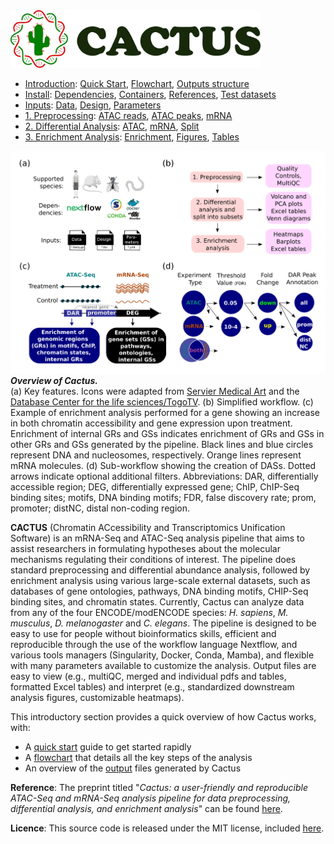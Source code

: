
<img src="/docs/images/logo_cactus.png" width="400" />

* [Introduction](/README.md): [Quick Start](/docs/1_Intro/Quick_start.md), [Flowchart](/docs/1_Intro/Flowchart.md), [Outputs structure](/docs/1_Intro/Outputs_structure.md)
* [Install](/docs/2_Install/2_Install.md): [Dependencies](/docs/2_Install/Dependencies.md), [Containers](/docs/2_Install/Containers.md), [References](/docs/2_Install/References.md), [Test datasets](/docs/2_Install/Test_datasets.md)
* [Inputs](/docs/3_Inputs/3_Inputs.md): [Data](/docs/3_Inputs/Data.md), [Design](/docs/3_Inputs/Design.md), [Parameters](/docs/3_Inputs/Parameters.md)
* [1. Preprocessing](/docs/4_Prepro/4_Prepro.md): [ATAC reads](/docs/4_Prepro/ATAC_reads.md), [ATAC peaks](/docs/4_Prepro/ATAC_peaks.md), [mRNA](/docs/4_Prepro/mRNA.md)
* [2. Differential Analysis](/docs/5_DA/5_DA.md): [ATAC](/docs/5_DA/DA_ATAC.md), [mRNA](/docs/5_DA/DA_mRNA.md), [Split](/docs/5_DA/Split.md)
* [3. Enrichment Analysis](/docs/6_Enrich/6_Enrich.md): [Enrichment](/docs/6_Enrich/Enrichment.md), [Figures](/docs/6_Enrich/Figures.md), [Tables](/docs/6_Enrich/Tables.md)

[](END_OF_MENU)



![](/docs/images/figure_1.png "Introduction")
***Overview of Cactus.***   
(a) Key features. Icons were adapted from [Servier Medical Art](https://smart.servier.com/) and the [Database Center for the life sciences/TogoTV](https://togotv.dbcls.jp/en/pics.html). (b) Simplified workflow. (c) Example of enrichment analysis performed for a gene showing an increase in both chromatin accessibility and gene expression upon treatment. Enrichment of internal GRs and GSs  indicates enrichment of GRs and GSs in other GRs and GSs generated by the pipeline. Black lines and blue circles represent DNA and nucleosomes, respectively. Orange lines represent mRNA molecules. (d) Sub-workflow showing the creation of DASs. Dotted arrows indicate optional additional filters. Abbreviations: DAR, differentially accessible region; DEG, differentially expressed gene; ChIP, ChIP-Seq binding sites; motifs, DNA binding motifs; FDR, false discovery rate; prom, promoter; distNC, distal non-coding region.

**CACTUS** (Chromatin ACcessibility and Transcriptomics Unification Software) is an mRNA-Seq and ATAC-Seq analysis pipeline that aims to assist researchers in formulating hypotheses about the molecular mechanisms regulating their conditions of interest. The pipeline does standard preprocessing and differential abundance analysis, followed by enrichment analysis using various large-scale external datasets, such as databases of gene ontologies, pathways, DNA binding motifs, CHIP-Seq binding sites, and chromatin states. Currently, Cactus can analyze data from any of the four ENCODE/modENCODE species: *H. sapiens*, *M. musculus*, *D. melanogaster* and *C. elegans*. The pipeline is designed to be easy to use for people without bioinformatics skills, efficient and reproducible through the use of the workflow language Nextflow, and various tools managers (Singularity, Docker, Conda, Mamba), and flexible with many parameters available to customize the analysis. Output files are easy to view (e.g., multiQC, merged and individual pdfs and tables, formatted Excel tables) and interpret (e.g., standardized downstream analysis figures, customizable heatmaps).

This introductory section provides a quick overview of how Cactus works, with:
 - A [quick start](/docs/1_Intro/Quick_start.md) guide to get started rapidly
 - A [flowchart](/docs/1_Intro/Flowchart.md) that details all the key steps of the analysis
 - An overview of the [output](/docs/1_Intro/Outputs_structure.md) files generated by Cactus 

**Reference**: The preprint titled "*Cactus: a user-friendly and reproducible ATAC-Seq and mRNA-Seq analysis pipeline for data preprocessing, differential analysis, and enrichment analysis*" can be found [here](https://doi.org/10.1101/2023.05.11.540110).

**Licence**: This source code is released under the MIT license, included [here](LICENCE.md).
